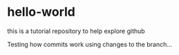 # hello-world
this is a tutorial repository to help explore github


Testing how commits work using changes to the branch...
